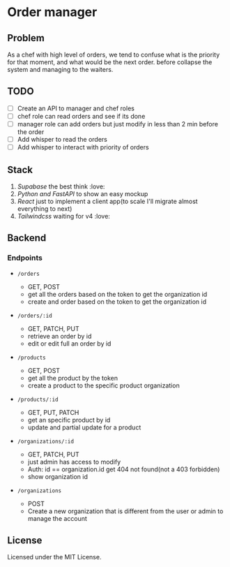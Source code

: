 # Order manager

## Problem
As a chef with high level of orders, we tend to confuse what is the priority for that moment, and what would be the next order.
before collapse the system and managing to the waiters.

## TODO
- [ ] Create an API to manager and chef roles
- [ ] chef role can read orders and see if its done
- [ ] manager role can add orders but just modify in less than 2 min before the order
- [ ] Add whisper to read the orders
- [ ] Add whisper to interact with priority of orders

## Stack 
1. _Supabase_ the best think :love:
2. _Python and FastAPI_ to show an easy mockup 
3. _React_ just to implement a client app(to scale I'll migrate almost everything to next)
4. _Tailwindcss_ waiting for v4 :love:

## Backend

### Endpoints

- `/orders`
    - GET, POST
    - get all the orders based on the token to get the organization id
    - create and order based on the token to get the organization id

- `/orders/:id`
    - GET, PATCH, PUT
    - retrieve an order by id
    - edit or edit full an order by id

- `/products`
    - GET, POST
    - get all the product by the token
    - create a product to the specific product organization

- `/products/:id`
    - GET, PUT, PATCH
    - get an specific product by id
    - update and partial update for a product

- `/organizations/:id`
  - GET, PATCH, PUT
  - just admin has access to modify
  - Auth: id == organization.id get 404 not found(not a 403 forbidden)
  - show organization id

- `/organizations`
    - POST 
    - Create a new organization that is different from the user or admin to manage the account
    
    

## License
Licensed under the MIT License.
